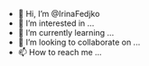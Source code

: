 - 👋 Hi, I’m @IrinaFedjko
- 👀 I’m interested in ...
- 🌱 I’m currently learning ...
- 💞️ I’m looking to collaborate on ...
- 📫 How to reach me ...

<!---
IrinaFedjko/IrinaFedjko is a ✨ special ✨ repository because its `README.md` (this file) appears on your GitHub profile.
You can click the Preview link to take a look at your changes.
--->
